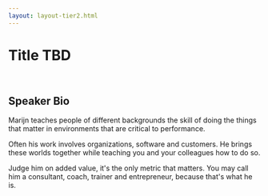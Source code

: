 ```yaml
---
layout: layout-tier2.html
---
```

<div class="container section workshop-single-page">
    <div class="row">
      <div class="col-xs-12 col-sm-2">
            <div class="speaker-container">
                <div class="speaker-img marijn-huizendveld keep-color"></div>
                </div>
            </div>
            <div class="col-xs-12 col-sm-8 content">
                <h1 class="section-header">Title TBD</h1>
                <img src="../img/workshop/Workshop-Marijn-Huizendveld-1.jpg" class="speaker--workshop-content-img" alt="" style="margin-bottom: 0;" />
                <p></p>
                <img src="../img/workshop/Workshop-Marijn-Huizendveld-2.jpg" class="speaker--workshop-content-img" alt="" style="margin-bottom: 0;" />
                <p></p>
                <h2>Speaker Bio</h2>
                <p>Marijn teaches people of different backgrounds the skill of doing the things that matter in environments that are critical to performance.</p>
                <p>Often his work involves organizations, software and customers. He brings these worlds together while teaching you and your colleagues how to do so.</p>
                <p>Judge him on added value, it's the only metric that matters. You may call him a consultant, coach, trainer and entrepreneur, because that's what he is.</p>
            </div>
        </div>
    </div>
</div>